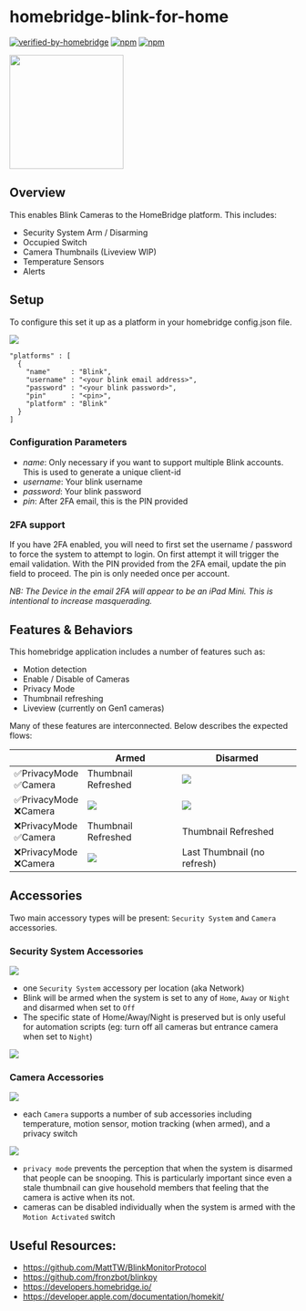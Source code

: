 # homebridge-blink-for-home
[![verified-by-homebridge](https://badgen.net/badge/homebridge/verified/purple)](https://github.com/homebridge/homebridge/wiki/Verified-Plugins)
[![npm](https://badgen.net/npm/v/homebridge-blink-for-home)](https://www.npmjs.com/package/homebridge-blink-for-home)
[![npm](https://badgen.net/npm/dt/homebridge-blink-for-home)](https://www.npmjs.com/package/homebridge-blink-for-home)

<img src="https://github.com/colinbendell/homebridge-blink-for-home/raw/main/img/overview.jpg" width="200">

## Overview

This enables Blink Cameras to the HomeBridge platform. This includes:
* Security System Arm / Disarming
* Occupied Switch
* Camera Thumbnails (Liveview WIP)
* Temperature Sensors
* Alerts

## Setup

To configure this set it up as a platform in your homebridge config.json file.

![](img/plugin_settings.png)

```
"platforms" : [
  {
    "name"     : "Blink",
    "username" : "<your blink email address>",
    "password" : "<your blink password>",
    "pin"      : "<pin>",
    "platform" : "Blink"
  }
]
```

### Configuration Parameters

* _name_: Only necessary if you want to support multiple Blink accounts. This is used to generate a unique client-id
* _username_: Your blink username
* _password_: Your blink password
* _pin_: After 2FA email, this is the PIN provided

### 2FA support
If you have 2FA enabled, you will need to first set the username / password to force the system to attempt to login. On first attempt it will trigger the email validation. With the PIN provided from the 2FA email, update the pin field to proceed. The pin is only needed once per account.

_NB: The Device in the email 2FA will appear to be an iPad Mini. This is intentional to increase masquerading._

## Features & Behaviors

This homebridge application includes a number of features such as:
* Motion detection
* Enable / Disable of Cameras
* Privacy Mode
* Thumbnail refreshing
* Liveview (currently on Gen1 cameras)

Many of these features are interconnected. Below describes the expected flows:

|        |Armed|Disarmed|
|--------|--------------|------------|
|✅PrivacyMode <br> ✅Camera|Thumbnail Refreshed|![](src/privacy.png)|
|✅PrivacyMode <br> ❌Camera|![](src/disabled.png)|![](src/privacy.png)|
|❌PrivacyMode <br> ✅Camera|Thumbnail Refreshed|Thumbnail Refreshed|
|❌PrivacyMode <br> ❌Camera|![](src/disabled.png)|Last Thumbnail (no refresh)|

## Accessories
Two main accessory types will be present: `Security System` and `Camera` accessories. 

### Security System Accessories
![](img/securitysystem.jpg)

* one `Security System` accessory per location (aka Network)
* Blink will be armed when the system is set to any of `Home`, `Away` or `Night` and disarmed when set to `Off`
* The specific state of Home/Away/Night is preserved but is only useful for automation scripts (eg: turn off all cameras but entrance camera when set to `Night`)

![](img/securitysystem_state.jpg)

### Camera Accessories
![](img/camera.jpg)

* each `Camera` supports a number of sub accessories including temperature, motion sensor, motion tracking (when armed), and a privacy switch

![](img/camera_accessories.jpg)

* `privacy mode` prevents the perception that when the system is disarmed that people can be snooping. This is particularly important since even a stale thumbnail can give household members that feeling that the camera is active when its not.
* cameras can be disabled individually when the system is armed with the `Motion Activated` switch 

## Useful Resources:
* https://github.com/MattTW/BlinkMonitorProtocol
* https://github.com/fronzbot/blinkpy
* https://developers.homebridge.io/
* https://developer.apple.com/documentation/homekit/
